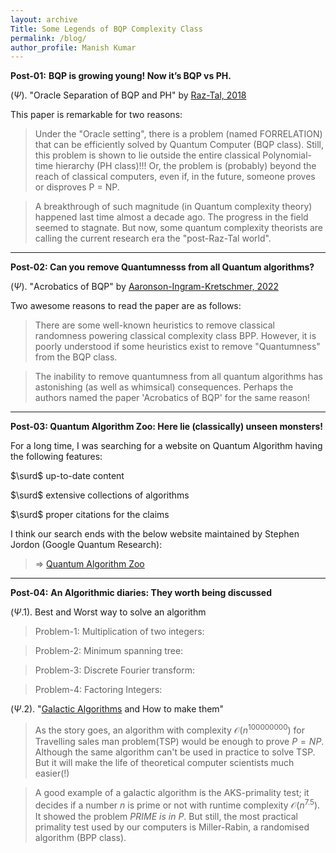 ```yaml
---
layout: archive
Title: Some Legends of BQP Complexity Class
permalink: /blog/
author_profile: Manish Kumar
---
```


$\textbf{ Post-01:}$ $\textbf{BQP is growing young! Now it's BQP vs PH.}$

($\Psi$). "Oracle Separation of BQP and PH" by [Raz-Tal, 2018](https://dl.acm.org/doi/10.1145/3313276.3316315)

This paper is remarkable for two reasons:
> Under the "Oracle setting", there is a problem (named FORRELATION) that can be efficiently solved by Quantum Computer (BQP class). Still, this problem is shown to lie outside the entire classical Polynomial-time hierarchy (PH class)!!! Or, the problem is (probably) beyond the reach of classical computers, even if, in the future, someone proves or disproves P = NP.

> A breakthrough of such magnitude (in Quantum complexity theory) happened last time almost a decade ago. The progress in the field seemed to stagnate. But now, some quantum complexity theorists are calling the current research era the "post-Raz-Tal world".


---------------------------------

$\textbf{Post-02: Can you remove Quantumnesss from all Quantum algorithms?}$

($\Psi$). "Acrobatics of BQP" by [Aaronson-Ingram-Kretschmer, 2022](https://eccc.weizmann.ac.il/report/2021/164/)

Two awesome reasons to read the paper are as follows:

>There are some well-known heuristics to remove classical randomness powering classical complexity class BPP. However, it is poorly understood if some heuristics exist to remove "Quantumness" from the BQP class.

>The inability to remove quantumness from all quantum algorithms has astonishing (as well as whimsical) consequences. Perhaps the authors named the paper 'Acrobatics of BQP' for the same reason!


----------------------------------

$\textbf{Post-03: Quantum Algorithm Zoo: Here lie (classically) unseen monsters!}$

For a long time, I was searching for a website on Quantum Algorithm having the following features:
>
$\surd$ up-to-date content
> 
$\surd$ extensive collections of algorithms
> 
$\surd$ proper citations for the claims
>
I think our search ends with the below website maintained by Stephen Jordon (Google Quantum Research):
> $\Rightarrow$ [Quantum Algorithm Zoo](https://quantumalgorithmzoo.org/)

-------------------------------------

$\textbf{ Post-04:}$ $\textbf{An Algorithmic diaries: They worth being discussed}$

($\Psi.1$). Best and Worst way to solve an algorithm
> Problem-1: Multiplication of two integers:

> Problem-2: Minimum spanning tree:

> Problem-3: Discrete Fourier transform:

> Problem-4: Factoring Integers:

($\Psi.2$). "[Galactic Algorithms](https://en.wikipedia.org/wiki/Galactic_algorithm) and How to make them"
> As the story goes, an algorithm with complexity $\mathcal{O}(n^{100000000})$ for Travelling sales man problem(TSP) would be enough to prove $P=NP$. Although the same algorithm can't be used in practice to solve TSP. But it will make the life of theoretical computer scientists much easier(!)

> A good example of a galactic algorithm is the AKS-primality test; it decides if a number $n$ is prime or not with runtime complexity $\mathcal{O}(n^{7.5})$. It showed the problem $PRIME\ is\ in\ P$. But still, the most practical primality test used by our computers is Miller-Rabin, a randomised algorithm (BPP class).
